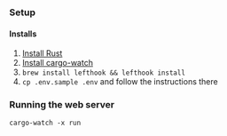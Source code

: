 ### Setup
#### Installs
1. [Install Rust](https://doc.rust-lang.org/book/ch01-01-installation.html)
2. [Install cargo-watch](https://crates.io/crates/cargo-watch)
3. `brew install lefthook && lefthook install`
4. `cp .env.sample .env` and follow the instructions there 

### Running the web server
`cargo-watch -x run`
